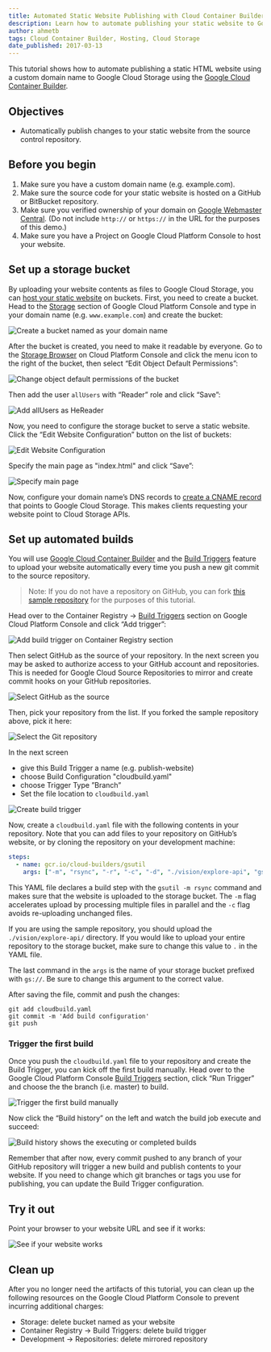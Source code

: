 ```yaml
---
title: Automated Static Website Publishing with Cloud Container Builder
description: Learn how to automate publishing your static website to Google Cloud Storage with Cloud Container Builder.
author: ahmetb
tags: Cloud Container Builder, Hosting, Cloud Storage
date_published: 2017-03-13
---
```


This tutorial shows how to automate publishing a static HTML website using a
custom domain name to Google Cloud Storage using the [Google Cloud Container
Builder][gcb].

## Objectives

- Automatically publish changes to your static website from the source control
  repository.

## Before you begin

1. Make sure you have a custom domain name (e.g. example.com).
1. Make sure the source code for your static website is hosted on a GitHub or
   BitBucket repository.
1. Make sure you verified ownership of your domain on [Google Webmaster
   Central][gwc]. (Do not include `http://` or `https://` in the URL for the
   purposes of this demo.)
1. Make sure you have a Project on Google Cloud Platform Console to host your
   website.

## Set up a storage bucket

By uploading your website contents as files to Google Cloud Storage, you can
[host your static website][gcs-hosting] on buckets. First, you need to create a
bucket. Head to the [Storage][p6n-storage] section of Google Cloud Platform
Console and type in your domain name (e.g. `www.example.com`) and create the
bucket:

![Create a bucket named as your domain
name](https://storage.googleapis.com/gcp-community/tutorials/automated-publishing-container-builder/create-bucket.png)

After the bucket is created, you need to make it readable by everyone. Go to the
[Storage Browser][p6n-storage] on Cloud Platform Console and click the menu icon
to the right of the bucket, then select “Edit Object Default Permissions”:

![Change object default permissions of the
bucket](https://storage.googleapis.com/gcp-community/tutorials/automated-publishing-container-builder/change-defacl.png)

Then add the user `allUsers` with “Reader” role and click “Save”:

![Add allUsers as
HeReader](https://storage.googleapis.com/gcp-community/tutorials/automated-publishing-container-builder/add-allUsers.png)

Now, you need to configure the storage bucket to serve a static website. Click
the “Edit Website Configuration” button on the list of buckets:

![Edit Website
Configuration](https://storage.googleapis.com/gcp-community/tutorials/automated-publishing-container-builder/configure-website-button.png)

Specify the main page as "index.html" and click “Save”:

![Specify main
page](https://storage.googleapis.com/gcp-community/tutorials/automated-publishing-container-builder/configure-website.png)

Now, configure your domain name’s DNS records to [create a CNAME
record][gcs-hosting] that points to Google Cloud Storage. This makes clients
requesting your website point to Cloud Storage APIs.

## Set up automated builds

You will use [Google Cloud Container Builder][gcb] and the [Build Triggers][bt]
feature to upload your website automatically every time you push a new git
commit to the source repository.

> Note: If you do not have a repository on GitHub, you can fork [this sample
> repository][sample-repo] for the purposes of this tutorial.

Head over to the Container Registry &rarr; [Build Triggers][p6n-triggers]
section on Google Cloud Platform Console and click “Add trigger”:

![Add build trigger on Container Registry
section](https://storage.googleapis.com/gcp-community/tutorials/automated-publishing-container-builder/add-trigger-button.png)

Then select GitHub as the source of your repository. In the next screen you may
be asked to authorize access to your GitHub account and repositories. This is
needed for Google Cloud Source Repositories to mirror and create commit hooks on
your GitHub repositories.

![Select GitHub as the
source](https://storage.googleapis.com/gcp-community/tutorials/automated-publishing-container-builder/select-source.png)

Then, pick your repository from the list. If you forked the sample repository
above, pick it here:

![Select the Git
repository](https://storage.googleapis.com/gcp-community/tutorials/automated-publishing-container-builder/select-repo.png)

In the next screen

- give this Build Trigger a name (e.g. publish-website)
- choose Build Configuration "cloudbuild.yaml"
- choose Trigger Type ”Branch”
- Set the file location to `cloudbuild.yaml`

![Create build
trigger](https://storage.googleapis.com/gcp-community/tutorials/automated-publishing-container-builder/create-trigger.png)

Now, create a `cloudbuild.yaml` file with the following contents in your
repository. Note that you can add files to your repository on GitHub’s website, or
by cloning the repository on your development machine:

```yaml
steps:
  - name: gcr.io/cloud-builders/gsutil
    args: ["-m", "rsync", "-r", "-c", "-d", "./vision/explore-api", "gs://hello.alp.im"]
```

This YAML file declares a build step with the `gsutil -m rsync` command and
makes sure that the website is uploaded to the storage bucket. The `-m` flag
accelerates upload by processing multiple files in parallel and the `-c` flag
avoids re-uploading unchanged files.

If you are using the sample repository, you should upload the
`./vision/explore-api/` directory. If you would like to upload your entire
repository to the storage bucket, make sure to change this value to `.` in the
YAML file.

The last command in the `args` is the name of your storage bucket prefixed with
`gs://`. Be sure to change this argument to the correct value.

After saving the file, commit and push the changes:

    git add cloudbuild.yaml
    git commit -m 'Add build configuration'
    git push

### Trigger the first build

Once you push the `cloudbuild.yaml` file to your repository and create the Build
Trigger, you can kick off the first build manually. Head over to the Google
Cloud Platform Console [Build Triggers][p6n-triggers] section, click “Run
Trigger” and choose the the branch (i.e. master) to build.

![Trigger the first build
manually](https://storage.googleapis.com/gcp-community/tutorials/automated-publishing-container-builder/trigger-build.png)

Now click the “Build history” on the left and watch the build job execute and
succeed:

![Build history shows the executing or completed
builds](https://storage.googleapis.com/gcp-community/tutorials/automated-publishing-container-builder/build-history.png)

Remember that after now, every commit pushed to any branch of your GitHub
repository will trigger a new build and publish contents to your website. If you
need to change which git branches or tags you use for publishing, you can update
the Build Trigger configuration.

## Try it out

Point your browser to your website URL and see if it works:

![See if your website
works](https://storage.googleapis.com/gcp-community/tutorials/automated-publishing-container-builder/browser.png)

## Clean up

After you no longer need the artifacts of this tutorial, you can clean up the
following resources on the Google Cloud Platform Console to prevent incurring
additional charges:

- Storage: delete bucket named as your website
- Container Registry &rarr; Build Triggers: delete build trigger
- Development &rarr; Repositories: delete mirrored repository

[gcb]: https://cloud.google.com/container-builder/
[gwc]: https://www.google.com/webmasters/verification/
[gcs-hosting]: https://cloud.google.com/storage/docs/hosting-static-website
[p6n-storage]: https://console.cloud.google.com/storage/browser
[p6n-triggers]: https://pantheon.corp.google.com/gcr/triggers
[bt]: https://cloud.google.com/container-builder/docs/creating-build-triggers
[sample-repo]: https://github.com/GoogleCloudPlatform/web-docs-samples
